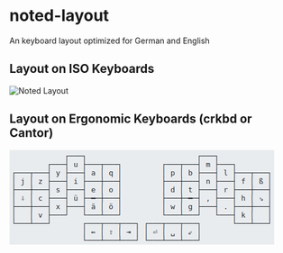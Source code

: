 # noted-layout
An keyboard layout optimized for German and English

## Layout on ISO Keyboards
![Noted Layout](/docs/assets/noted-1-tkl.png)

## Layout on Ergonomic Keyboards (crkbd or Cantor)
![Noted Layout](/images/noted-1-crkbd.png)
